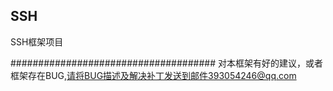 ﻿## SSH

SSH框架项目

#####################################
对本框架有好的建议，或者框架存在BUG,请将BUG描述及解决补丁发送到邮件393054246@qq.com